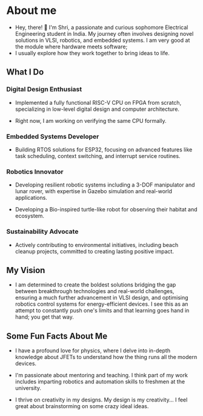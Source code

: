 # About me

 - Hey, there! 👋 I'm Shri, a passionate and curious sophomore Electrical Engineering student in India. My journey often involves designing novel solutions in VLSI, robotics, and embedded systems. I am very good at the module where hardware meets software; 
 - I usually explore how they work together to bring ideas to life.  
## What I Do

### Digital Design Enthusiast
 
 - Implemented a fully functional RISC-V CPU on FPGA from scratch, specializing in low-level digital design and computer architecture.

 - Right now, I am working on verifying the same CPU formally.
### Embedded Systems Developer
 - Building RTOS solutions for ESP32, focusing on advanced features like task scheduling, context switching, and interrupt service routines.

### Robotics Innovator
 - Developing resilient robotic systems including a 3-DOF manipulator and lunar rover, with expertise in Gazebo simulation and real-world applications.

 - Developing a Bio-inspired turtle-like robot for observing their habitat and ecosystem.

### Sustainability Advocate
 - Actively contributing to environmental initiatives, including beach cleanup projects, committed to creating lasting positive impact.

## My Vision

 - I am determined to create the boldest solutions bridging the gap between breakthrough technologies and real-world challenges, ensuring a much further advancement in VLSI design, and optimising robotics control systems for energy-efficient devices. I see this as an attempt to constantly push one's limits and that learning goes hand in hand; you get that way. 

## Some Fun Facts About Me 
 - I have a profound love for physics, where I delve into in-depth knowledge about JFETs to understand how the thing runs all the modern devices.

 - I'm passionate about mentoring and teaching. I think part of my work includes imparting robotics and automation skills to freshmen at the university. 

 - I thrive on creativity in my designs. My design is my creativity... I feel great about brainstorming on some crazy ideal ideas.

